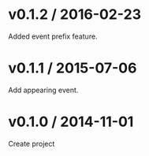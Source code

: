 # v0.1.2 / 2016-02-23

Added event prefix feature.

# v0.1.1 / 2015-07-06

Add appearing event.

# v0.1.0 / 2014-11-01

Create project
